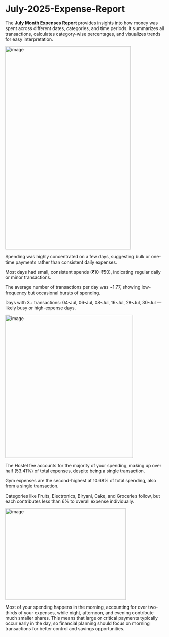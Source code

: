 # July-2025-Expense-Report
The **July Month Expenses Report** provides insights into how money was spent across different dates, categories, and time periods.   It summarizes all transactions, calculates category-wise percentages, and visualizes trends for easy interpretation.

<img width="396" height="639" alt="image" src="https://github.com/user-attachments/assets/40e6d5bf-474a-4b7c-855f-4fda4f6de8f6" />

Spending was highly concentrated on a few days, suggesting bulk or one-time payments rather than consistent daily expenses.

Most days had small, consistent spends (₹10–₹50), indicating regular daily or minor transactions.

The average number of transactions per day was ~1.77, showing low-frequency but occasional bursts of spending.

Days with 3+ transactions: 04-Jul, 06-Jul, 08-Jul, 16-Jul, 28-Jul, 30-Jul — likely busy or high-expense days.

<img width="403" height="450" alt="image" src="https://github.com/user-attachments/assets/67551cd8-8856-4a38-bac1-ea19c1585ae2" />

The Hostel fee accounts for the majority of your spending, making up over half (53.41%) of total expenses, despite being a single transaction.​

Gym expenses are the second-highest at 10.68% of total spending, also from a single transaction.​

Categories like Fruits, Electronics, Biryani, Cake, and Groceries follow, but each contributes less than 6% to overall expense individually.

<img width="380" height="288" alt="image" src="https://github.com/user-attachments/assets/d70c345d-035e-4d83-9f04-ca2cf47c9627" />


Most of your spending happens in the morning, accounting for over two-thirds of your expenses, while night, afternoon, and evening contribute much smaller shares. This means that large or critical payments typically occur early in the day, so financial planning should focus on morning transactions for better control and savings opportunities.







